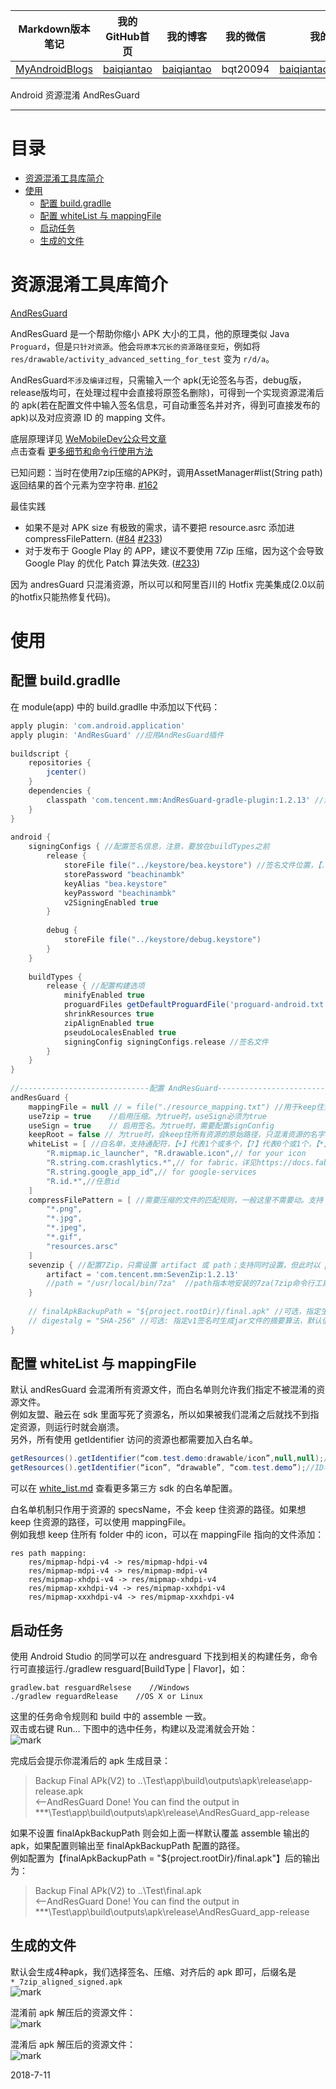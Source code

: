 | Markdown版本笔记 | 我的GitHub首页 | 我的博客 | 我的微信 | 我的邮箱 |  
| :------------: | :------------: | :------------: | :------------: | :------------: |  
| [MyAndroidBlogs][Markdown] | [baiqiantao][GitHub] | [baiqiantao][博客] | bqt20094 | baiqiantao@sina.com |  
  
[Markdown]:https://github.com/baiqiantao/MyAndroidBlogs  
[GitHub]:https://github.com/baiqiantao  
[博客]:http://www.cnblogs.com/baiqiantao/  
  
Android 资源混淆 AndResGuard  
***  
目录  
===  

- [资源混淆工具库简介](#资源混淆工具库简介)
- [使用](#使用)
	- [配置 build.gradlle](#配置-buildgradlle)
	- [配置 whiteList 与 mappingFile](#配置-whiteList-与-mappingFile)
	- [启动任务](#启动任务)
	- [生成的文件](#生成的文件)
  
# 资源混淆工具库简介  
[AndResGuard](https://github.com/shwenzhang/AndResGuard)  
  
AndResGuard 是一个帮助你缩小 APK 大小的工具，他的原理类似 Java `Proguard`，但是`只针对资源`。他会`将原本冗长的资源路径变短`，例如将 `res/drawable/activity_advanced_setting_for_test` 变为 `r/d/a`。  
  
AndResGuard`不涉及编译过程`，只需输入一个 apk(无论签名与否，debug版，release版均可，在处理过程中会直接将原签名删除)，可得到一个实现资源混淆后的 apk(若在配置文件中输入签名信息，可自动重签名并对齐，得到可直接发布的 apk)以及对应资源 ID 的 mapping 文件。  
  
底层原理详见 [WeMobileDev公众号文章](http://mp.weixin.qq.com/s?__biz=MzAwNDY1ODY2OQ==&mid=208135658&idx=1&sn=ac9bd6b4927e9e82f9fa14e396183a8f#rd)  
点击查看 [更多细节和命令行使用方法](https://github.com/shwenzhang/AndResGuard/blob/master/doc/how_to_work.zh-cn.md)  
  
已知问题：当时在使用7zip压缩的APK时，调用AssetManager#list(String path)返回结果的首个元素为空字符串. [#162](https://github.com/shwenzhang/AndResGuard/issues/162)  
  
最佳实践  
*   如果不是对 APK size 有极致的需求，请不要把 resource.asrc 添加进 compressFilePattern. ([#84](https://github.com/shwenzhang/AndResGuard/issues/84)  [#233](https://github.com/shwenzhang/AndResGuard/issues/233))  
*   对于发布于 Google Play 的 APP，建议不要使用 7Zip 压缩，因为这个会导致 Google Play 的优化 Patch 算法失效. ([#233](https://github.com/shwenzhang/AndResGuard/issues/233))  
  
因为 andresGuard 只混淆资源，所以可以和阿里百川的 Hotfix 完美集成(2.0以前的hotfix只能热修复代码)。  
  
# 使用  
## 配置 build.gradlle  
在 module(app) 中的 build.gradlle 中添加以下代码：  
```groovy  
apply plugin: 'com.android.application'  
apply plugin: 'AndResGuard' //应用AndResGuard插件  
  
buildscript {  
    repositories {  
        jcenter()  
    }  
    dependencies {  
        classpath 'com.tencent.mm:AndResGuard-gradle-plugin:1.2.13' //添加AndResGuard依赖  
    }  
}  
  
android {  
    signingConfigs { //配置签名信息，注意，要放在buildTypes之前  
        release {  
            storeFile file("../keystore/bea.keystore") //签名文件位置，【.】代表当前目录，【..】代表父目录  
            storePassword "beachinambk"  
            keyAlias "bea.keystore"  
            keyPassword "beachinambk"  
            v2SigningEnabled true  
        }  
  
        debug {  
            storeFile file("../keystore/debug.keystore")  
        }  
    }  
  
    buildTypes {  
        release { //配置构建选项  
            minifyEnabled true  
            proguardFiles getDefaultProguardFile('proguard-android.txt'), 'proguard-rules.pro'  
            shrinkResources true  
            zipAlignEnabled true  
            pseudoLocalesEnabled true  
            signingConfig signingConfigs.release //签名文件  
        }  
    }  
}  
  
//-----------------------------配置 AndResGuard-----------------------------  
andResGuard {  
    mappingFile = null // = file("./resource_mapping.txt") //用于keep住资源的路径的mapping文件所在路径  
    use7zip = true    //启用压缩。为true时，useSign必须为true  
    useSign = true    // 启用签名。为true时，需要配置signConfig  
    keepRoot = false // 为true时，会keep住所有资源的原始路径，只混淆资源的名字  
    whiteList = [ //白名单，支持通配符，【+】代表1个或多个，【?】代表0个或1个，【*】代表0个或多个  
        "R.mipmap.ic_launcher", "R.drawable.icon",// for your icon  
        "R.string.com.crashlytics.*",// for fabric，详见https://docs.fabric.io/android/crashlytics/build-tools.html  
        "R.string.google_app_id",// for google-services  
        "R.id.*",//任意id  
    ]  
    compressFilePattern = [ //需要压缩的文件的匹配规则，一般这里不需要动。支持 ? + * 通配符  
        "*.png",  
        "*.jpg",  
        "*.jpeg",  
        "*.gif",  
        "resources.arsc"  
    ]  
    sevenzip { //配置7Zip，只需设置 artifact 或 path；支持同时设置，但此时以 path 的值为优先  
        artifact = 'com.tencent.mm:SevenZip:1.2.13'   
        //path = "/usr/local/bin/7za"  //path指本地安装的7za(7zip命令行工具)  
    }  
  
    // finalApkBackupPath = "${project.rootDir}/final.apk" //可选，指定生成的apk的保存路径  
    // digestalg = "SHA-256" //可选: 指定v1签名时生成jar文件的摘要算法，默认值为“SHA-1”  
}  
```  
## 配置 whiteList 与 mappingFile  
默认 andResGuard 会混淆所有资源文件，而白名单则允许我们指定不被混淆的资源文件。  
例如友盟、融云在 sdk 里面写死了资源名，所以如果被我们混淆之后就找不到指定资源，则运行时就会崩溃。  
另外，所有使用 getIdentifier 访问的资源也都需要加入白名单。  
```java  
getResources().getIdentifier(“com.test.demo:drawable/icon”,null,null);//包名 : 资源文件夹名 / 资源名  
getResources().getIdentifier(“icon”, “drawable”, “com.test.demo”);//ID名，资源属性，包名  
```  
  
可以在 [white_list.md](https://github.com/shwenzhang/AndResGuard/blob/master/doc/white_list.md) 查看更多第三方 sdk 的白名单配置。  
  
白名单机制只作用于资源的 specsName，不会 keep 住资源的路径。如果想 keep 住资源的路径，可以使用 mappingFile。  
例如我想 keep 住所有 folder 中的 icon，可以在 mappingFile 指向的文件添加：  
```  
res path mapping:  
    res/mipmap-hdpi-v4 -> res/mipmap-hdpi-v4  
    res/mipmap-mdpi-v4 -> res/mipmap-mdpi-v4  
    res/mipmap-xhdpi-v4 -> res/mipmap-xhdpi-v4  
    res/mipmap-xxhdpi-v4 -> res/mipmap-xxhdpi-v4  
    res/mipmap-xxxhdpi-v4 -> res/mipmap-xxxhdpi-v4  
```  
  
## 启动任务  
使用 Android Studio 的同学可以在 andresguard 下找到相关的构建任务，命令行可直接运行./gradlew resguard[BuildType | Flavor]，如：  
```  
gradlew.bat resguardRelsese    //Windows  
./gradlew reguardRelease    //OS X or Linux  
```  
  
这里的任务命令规则和 build 中的 assemble 一致。  
双击或右键 Run... 下图中的选中任务，构建以及混淆就会开始：  
![mark](http://phz2kt37i.bkt.clouddn.com/blog/181125/5ac6LLfgKC.png?imageslim)  
  
完成后会提示你混淆后的 apk 生成目录：  
> Backup Final APk(V2) to ..\Test\app\build\outputs\apk\release\app-release.apk  
<--AndResGuard Done! You can find the output in ***\Test\app\build\outputs\apk\release\AndResGuard_app-release  
  
如果不设置 finalApkBackupPath 则会如上面一样默认覆盖 assemble 输出的apk，如果配置则输出至 finalApkBackupPath 配置的路径。  
例如配置为【finalApkBackupPath = "${project.rootDir}/final.apk"】后的输出为：  
> Backup Final APk(V2) to ..\Test\final.apk  
<--AndResGuard Done! You can find the output in ***\Test\app\build\outputs\apk\release\AndResGuard_app-release  
  
## 生成的文件  
默认会生成4种apk，我们选择签名、压缩、对齐后的 apk 即可，后缀名是`*_7zip_aligned_signed.apk`  
![mark](http://phz2kt37i.bkt.clouddn.com/blog/181125/CcHHB5hFFk.png?imageslim)  
  
混淆前 apk 解压后的资源文件：  
![mark](http://phz2kt37i.bkt.clouddn.com/blog/181125/hlffi30l68.png?imageslim)  
  
混淆后 apk 解压后的资源文件：  
![mark](http://phz2kt37i.bkt.clouddn.com/blog/181125/m8aiigIjij.png?imageslim)  
  
2018-7-11  
